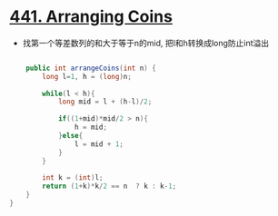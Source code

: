 # [441. Arranging Coins](https://leetcode.com/problems/arranging-coins/)

* 找第一个等差数列的和大于等于n的mid, 把l和h转换成long防止int溢出

```java

    public int arrangeCoins(int n) {
        long l=1, h = (long)n;
        
        while(l < h){
            long mid = l + (h-l)/2;
            
            if((1+mid)*mid/2 > n){
                h = mid;
            }else{
                l = mid + 1;
            }
        }
        
        int k = (int)l;
        return (1+k)*k/2 == n  ? k : k-1;
    }
}
```
